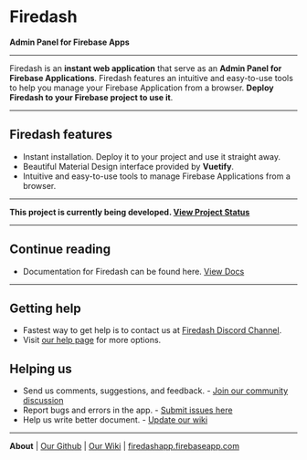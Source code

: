 # Firedash
**Admin Panel for Firebase Apps**

---

Firedash is an **instant web application** that serve as an **Admin Panel for Firebase Applications**. Firedash features an intuitive and easy-to-use tools to help you manage your Firebase Application from a browser. **Deploy Firedash to your Firebase project to use it**.

---

## Firedash features

- Instant installation. Deploy it to your project and use it straight away.
- Beautiful Material Design interface provided by **Vuetify**.
- Intuitive and easy-to-use tools to manage Firebase Applications from a browser.

---

**This project is currently being developed. [View Project Status](https://github.com/nikahmadz/Firedash/wiki/project-status)**

---

## Continue reading

- Documentation for Firedash can be found here. [View Docs](https://nikahmadz.github.io/Firedash/docs/)

---

## Getting help

- Fastest way to get help is to contact us at [Firedash Discord Channel][discord].
- Visit [our help page](https://nikahmadz.github.io/Firedash/help/) for more options.

## Helping us

- Send us comments, suggestions, and feedback. - [Join our community discussion][discord]
- Report bugs and errors in the app. - [Submit issues here](https://github.com/nikahmadz/Firedash/issues)
- Help us write better document. - [Update our wiki][wiki]

---

**About** | [Our Github](https://github.com/nikahmadz/Firedash/) | [Our Wiki][wiki] | [firedashapp.firebaseapp.com](https://firedashapp.firebaseapp.com/)

[wiki]: https://github.com/nikahmadz/Firedash/wiki/
[discord]: https://discord.gg/Xk4DJHs
